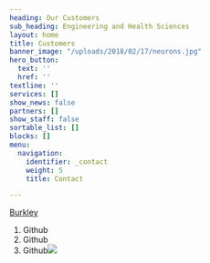 ```yaml
---
heading: Our Customers
sub_heading: Engineering and Health Sciences
layout: home
title: Customers
banner_image: "/uploads/2018/02/17/neurons.jpg"
hero_button:
  text: ''
  href: ''
textline: ''
services: []
show_news: false
partners: []
show_staff: false
sortable_list: []
blocks: []
menu:
  navigation:
    identifier: _contact
    weight: 5
    title: Contact

---
```

[Burkley ](www.burkley.com "Burkley")

1. Github
2. Github
3. Github![](/uploads/2018/12/07/compass.jpg)